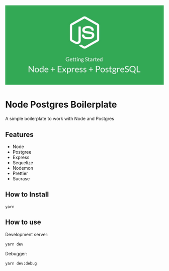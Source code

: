 # ![Node Postgres Boilerplate](banner.jpg)

# Node Postgres Boilerplate

A simple boilerplate to work with Node and Postgres

## Features
* Node
* Postgree
* Express
* Sequelize
* Nodemon
* Prettier
* Sucrase

## How to Install

```
yarn
```

## How to use

Development server:
```
yarn dev
```

Debugger:
```
yarn dev:debug
```